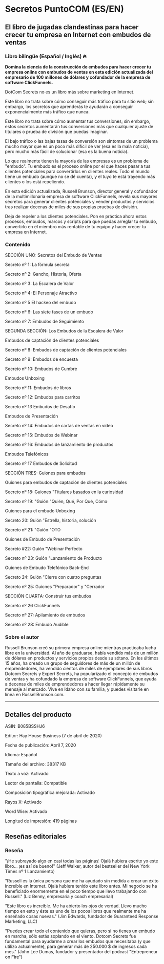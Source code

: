 # Secretos PuntoCOM (ES/EN)

## El libro de jugadas clandestinas para hacer crecer tu empresa en Internet con embudos de ventas

### Libro bilingüe (Español / Inglés) 🔥

**Domina la ciencia de la construcción de embudos para hacer crecer tu empresa online con embudos de ventas en esta edición actualizada del empresario de 100 millones de dólares y cofundador de la empresa de software ClickFunnels.**

DotCom Secrets no es un libro más sobre marketing en Internet.

Este libro no trata sobre cómo conseguir más tráfico para tu sitio web; sin embargo, los secretos que aprenderás te ayudarán a conseguir exponencialmente más tráfico que nunca.

Este libro no trata sobre cómo aumentar tus conversiones; sin embargo, estos secretos aumentarán tus conversiones más que cualquier ajuste de titulares o prueba de división que puedas imaginar.

El bajo tráfico o las bajas tasas de conversión son síntomas de un problema mucho mayor que es un poco más difícil de ver (esa es la mala noticia), pero mucho más fácil de solucionar (esa es la buena noticia).

Lo que realmente tienen la mayoría de las empresas es un problema de "embudo". Tu embudo es el proceso online por el que haces pasar a tus clientes potenciales para convertirlos en clientes reales. Todo el mundo tiene un embudo (aunque no se dé cuenta), y el tuyo te está trayendo más clientes o los está repeliendo.

En esta edición actualizada, Russell Brunson, director general y cofundador de la multimillonaria empresa de software ClickFunnels, revela sus mayores secretos para generar clientes potenciales y vender productos y servicios tras realizar decenas de miles de sus propias pruebas de división.

Deja de repeler a los clientes potenciales. Pon en práctica ahora estos procesos, embudos, marcos y scripts para que puedas arreglar tu embudo, convertirlo en el miembro más rentable de tu equipo y hacer crecer tu empresa en Internet.

### Contenido

SECCIÓN UNO: Secretos del Embudo de Ventas

Secreto nº 1: La fórmula secreta

Secreto nº 2: Gancho, Historia, Oferta

Secreto nº 3: La Escalera de Valor

Secreto nº 4: El Personaje Atractivo

Secreto nº 5 El hackeo del embudo

Secreto nº 6: Las siete fases de un embudo

Secreto nº 7: Embudos de Seguimiento

SEGUNDA SECCIÓN: Los Embudos de la Escalera de Valor

Embudos de captación de clientes potenciales

Secreto nº 8: Embudos de captación de clientes potenciales

Secreto nº 9: Embudos de encuesta

Secreto nº 10: Embudos de Cumbre

Embudos Unboxing

Secreto nº 11: Embudos de libros

Secreto nº 12: Embudos para carritos

Secreto nº 13 Embudos de Desafío

Embudos de Presentación

Secreto nº 14: Embudos de cartas de ventas en vídeo

Secreto nº 15: Embudos de Webinar

Secreto nº 16: Embudos de lanzamiento de productos

Embudos Telefónicos

Secreto nº 17 Embudos de Solicitud

SECCIÓN TRES: Guiones para embudos

Guiones para embudos de captación de clientes potenciales

Secreto nº 18: Guiones "Titulares basados en la curiosidad

Secreto nº 19: "Guión "Quién, Qué, Por Qué, Cómo

Guiones para el embudo Unboxing

Secreto 20: Guión "Estrella, historia, solución

Secreto nº 21: "Guión "OTO

Guiones de Embudo de Presentación

Secreto #22: Guión "Webinar Perfecto

Secreto nº 23: Guión "Lanzamiento de Producto

Guiones de Embudo Telefónico Back-End

Secreto 24: Guión "Cierre con cuatro preguntas

Secreto nº 25: Guiones "Preparador" y "Cerrador

SECCIÓN CUARTA: Construir tus embudos

Secreto nº 26 ClickFunnels

Secreto nº 27: Apilamiento de embudos

Secreto nº 28: Embudo Audible

### Sobre el autor

Russell Brunson creó su primera empresa online mientras practicaba lucha libre en la universidad. Al año de graduarse, había vendido más de un millón de dólares en productos y servicios propios desde su sótano. En los últimos 15 años, ha creado un grupo de seguidores de más de un millón de emprendedores, ha vendido cientos de miles de ejemplares de sus libros Dotcom Secrets y Expert Secrets, ha popularizado el concepto de embudos de ventas y ha cofundado la empresa de software ClickFunnels, que ayuda a decenas de miles de emprendedores a hacer llegar rápidamente su mensaje al mercado. Vive en Idaho con su familia, y puedes visitarle en línea en RussellBrunson.com.

---

## Detalles del producto

ASIN:
B085BSSHJ6

Editor:
Hay House Business (7 de abril de 2020)

Fecha de publicación:
April 7, 2020

Idioma:
Español

Tamaño del archivo:
38317 KB

Texto a voz:
Activado

Lector de pantalla:
Compatible

Composición tipográfica mejorada:
Activado

Rayos X:
Activado

Word Wise:
Activado

Longitud de impresión:
419 páginas

## Reseñas editoriales

### Reseña

"¡He subrayado algo en casi todas las páginas! Ojalá hubiera escrito yo este libro... ¡es así de bueno!" (Jeff Walker, autor del bestseller del New York Times nº 1 Lanzamiento)

"Russell es la única persona que me ha ayudado sin medida a crear un éxito increíble en Internet. Ojalá hubiera tenido este libro antes. Mi negocio se ha beneficiado enormemente en el poco tiempo que llevo trabajando con Russell." (Liz Benny, empresaria y coach empresarial)

"Este libro es increíble. Me ha abierto los ojos de verdad. Llevo mucho tiempo en esto y éste es uno de los pocos libros que realmente me ha enseñado cosas nuevas." (Jim Edwards, fundador de Guaranteed Response Marketing, LLC)

"Puedes crear todo el contenido que quieras, pero si no tienes un embudo en marcha, sólo estás soplando en el viento. Dotcom Secrets fue fundamental para ayudarme a crear los embudos que necesitaba (y que utilizo actualmente), para generar más de 250.000 $ de ingresos cada mes." (John Lee Dumas, fundador y presentador del podcast "Entrepreneur on Fire")